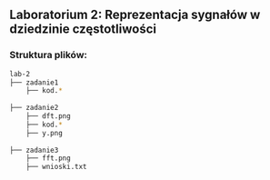## Laboratorium 2: Reprezentacja sygnałów w dziedzinie częstotliwości
### Struktura plików:

```bash
lab-2
├── zadanie1
    ├── kod.*
    
├── zadanie2
    ├── dft.png
    ├── kod.*
    ├── y.png
    
├── zadanie3
    ├── fft.png 
    ├── wnioski.txt  
```
